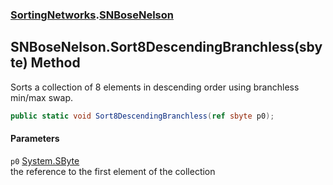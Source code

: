 ### [SortingNetworks](./SortingNetworks.md 'SortingNetworks').[SNBoseNelson](./SortingNetworks-SNBoseNelson.md 'SortingNetworks.SNBoseNelson')
## SNBoseNelson.Sort8DescendingBranchless(sbyte) Method
Sorts a collection of 8 elements in descending order using branchless min/max swap.  
```csharp
public static void Sort8DescendingBranchless(ref sbyte p0);
```
#### Parameters
<a name='SortingNetworks-SNBoseNelson-Sort8DescendingBranchless(sbyte)-p0'></a>
`p0` [System.SByte](https://docs.microsoft.com/en-us/dotnet/api/System.SByte 'System.SByte')  
the reference to the first element of the collection  
  
